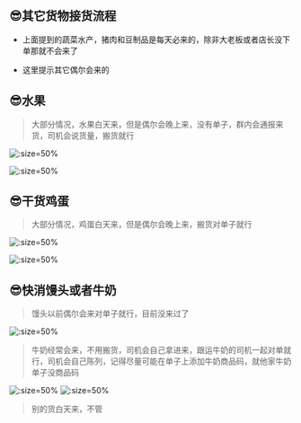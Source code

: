 ## 😎其它货物接货流程

* 上面提到的蔬菜水产，猪肉和豆制品是每天必来的，除非大老板或者店长没下单那就不会来了

* 这里提示其它偶尔会来的

## 😎水果

> 大部分情况，水果白天来，但是偶尔会晚上来，没有单子，群内会通报来货，司机会说货量，搬货就行

![](https://gitcode.net/GaloisField/WORKFLOWS4COMPANY/-/raw/master/resources/pic/common/教程西瓜到货群内通知.jpeg ':size=50%')

![](https://gitcode.net/GaloisField/WORKFLOWS4COMPANY/-/raw/master/resources/pic/common/教程西瓜到货.jpeg ':size=50%')

## 😎干货鸡蛋

> 大部分情况，鸡蛋白天来，但是偶尔会晚上来，搬货对单子就行

![](https://gitcode.net/GaloisField/WORKFLOWS4COMPANY/-/raw/master/resources/pic/common/教程干货鸡蛋收货单.jpeg ':size=50%')

![](https://gitcode.net/GaloisField/WORKFLOWS4COMPANY/-/raw/master/resources/pic/common/教程干货鸡蛋到货.jpeg ':size=50%')

## 😎快消馒头或者牛奶

> 馒头以前偶尔会来对单子就行，目前没来过了

![](https://gitcode.net/GaloisField/WORKFLOWS4COMPANY/-/raw/master/resources/pic/common/教程快消馒头收货单.jpeg ':size=50%')

> 牛奶经常会来，不用搬货，司机会自己拿进来，跟运牛奶的司机一起对单就行，司机会自己陈列，记得尽量可能在单子上添加牛奶商品码，就他家牛奶单子没商品码

![](https://gitcode.net/GaloisField/WORKFLOWS4COMPANY/-/raw/master/resources/pic/common/教程快消牛奶收货单.jpeg ':size=50%')
![](https://gitcode.net/GaloisField/WORKFLOWS4COMPANY/-/raw/master/resources/pic/common/教程牛奶柜.jpeg ':size=50%')

> 别的货白天来，不管
